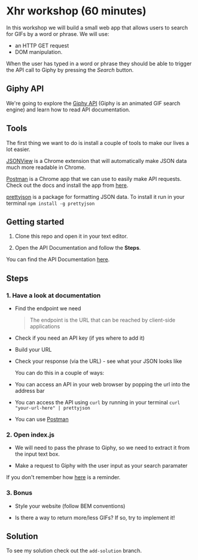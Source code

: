 # Xhr workshop (60 minutes)

In this workshop we will build a small web app that allows users to search for GIFs by a word or phrase. We will use:
- an HTTP GET request
- DOM manipulation.

When the user has typed in a word or phrase they should be able to trigger the API call to Giphy by pressing the *Search* button.

## Giphy API

We're going to explore the [Giphy API](http://api.giphy.com/) (Giphy is an animated GIF search engine) and learn how to read API documentation.



## Tools

The first thing we want to do is install a couple of tools to make our lives a lot easier.

[JSONView](https://chrome.google.com/webstore/detail/jsonview/chklaanhfefbnpoihckbnefhakgolnmc) is a Chrome extension that will automatically make JSON data much more readable in Chrome.

[Postman](https://www.getpostman.com/) is a Chrome app that we can use to easily make API requests. Check out the docs and install the app from [here](https://www.getpostman.com/docs/).

[prettyjson](https://www.npmjs.com/package/prettyjson) is a package for formatting JSON data. To install it run in your terminal `npm install -g prettyjson`

## Getting started

1. Clone this repo and open it in your text editor.

2. Open the API Documentation and follow the **Steps**.

You can find the API Documentation [here](https://github.com/Giphy/GiphyAPI).

## Steps

### 1. Have a look at documentation

- Find the endpoint we need
  
   > The endpoint is the URL that can be reached by client-side applications
   
- Check if you need an API key (if yes where to add it)

- Build your URL

- Check your response (via the URL) - see what your JSON looks like

  You can do this in a couple of ways: 
  
 - You can access an API in your web browser by popping the url into the address bar
 
 - You can access the API using `curl` by running in your terminal `curl "your-url-here" | prettyjson`
 
 - You can use [Postman](https://www.getpostman.com/docs/)

### 2. Open index.js  

- We will need to pass the phrase to Giphy, so we need to extract it from the input text box.

- Make a request to Giphy with the user input as your search paramater

If you don't remember how [here](https://github.com/lucymonie/api-workshop/blob/master/02-xmlhttprequest.md) 
is a reminder.

### 3. Bonus

 - Style your website (follow BEM conventions)

 - Is there a way to return more/less GIFs? If so, try to implement it!

## Solution

To see my solution check out the `add-solution` branch.
